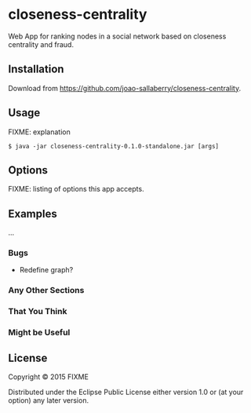 # closeness-centrality

Web App for ranking nodes in a social network based on closeness centrality and fraud.

## Installation

Download from https://github.com/joao-sallaberry/closeness-centrality.

## Usage

FIXME: explanation

    $ java -jar closeness-centrality-0.1.0-standalone.jar [args]

## Options

FIXME: listing of options this app accepts.

## Examples

...

### Bugs

- Redefine graph?
 

### Any Other Sections
### That You Think
### Might be Useful

## License

Copyright © 2015 FIXME

Distributed under the Eclipse Public License either version 1.0 or (at
your option) any later version.
